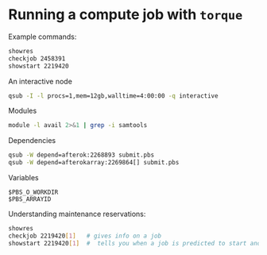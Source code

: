 # Running a compute job with `torque`

Example commands:
```bash
showres
checkjob 2458391
showstart 2219420
```

An interactive node
```bash
qsub -I -l procs=1,mem=12gb,walltime=4:00:00 -q interactive
```

Modules
```bash
module -l avail 2>&1 | grep -i samtools
```

Dependencies
```bash
qsub -W depend=afterok:2268893 submit.pbs
qsub -W depend=afterokarray:2269864[] submit.pbs
```

Variables
```
$PBS_O_WORKDIR
$PBS_ARRAYID
```

Understanding maintenance reservations:
```bash
showres
checkjob 2219420[1]   # gives info on a job
showstart 2219420[1]  #  tells you when a job is predicted to start and finish
```
